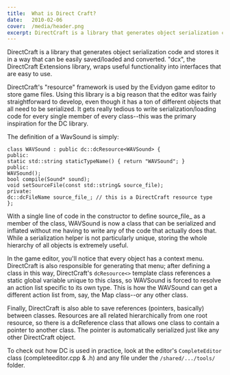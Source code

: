 ```yaml
---
title:  What is Direct Craft?
date:   2010-02-06
cover:  /media/header.png
excerpt: DirectCraft is a library that generates object serialization code and stores it in a way that can be easily saved/loaded and converted...
---
```

DirectCraft is a library that generates object serialization code and stores it in a way that can be easily saved/loaded and converted.  "dcx", the DirectCraft Extensions library, wraps useful functionality into interfaces that are easy to use.

DirectCraft's "resource" framework is used by the Evidyon game editor to store game files.  Using this library is a big reason that the editor was fairly straightforward to develop, even though it has a ton of different objects that all need to be serialized.  It gets really tedious to write serialization/loading code for every single member of every class--this was the primary inspiration for the DC library.

The definition of a WavSound is simply:

```
class WAVSound : public dc::dcResource<WAVSound> {
public:
static std::string staticTypeName() { return "WAVSound"; }
public:
WAVSound();
bool compile(Sound* sound);
void setSourceFile(const std::string& source_file);
private:
dc::dcFileName source_file_; // this is a DirectCraft resource type
};
```

With a single line of code in the constructor to define source_file_ as a member of the class, WAVSound is now a class that can be serialized and inflated without me having to write any of the code that actually does that.  While a serialization helper is not particularly unique, storing the whole hierarchy of all objects is extremely useful.

In the game editor, you'll notice that every object has a context menu.  DirectCraft is also responsible for generating that menu; after defining a class in this way,  DirectCraft's `dcResource<>` template class references a static global variable unique to this class, so WAVSound is forced to resolve an action list specific to its own type.  This is how the WAVSound can get a different action list from, say, the Map class--or any other class.

Finally, DirectCraft is also able to save references (pointers, basically) between classes.  Resources are all related hierarchically from one root resource, so there is a dcReference class that allows one class to contain a pointer to another class.  The pointer is automatically serialized just like any other DirectCraft object.

To check out how DC is used in practice, look at the editor's `CompleteEditor` class (completeeditor.cpp & .h) and any file under the `/shared/.../tools/` folder.